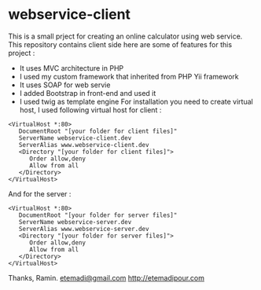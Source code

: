 # webservice-client
This is a small prject for creating an online calculator using web service. This repository contains client side
here are some of features for this project :
* It uses MVC architecture in PHP
* I used my custom framework that inherited from PHP Yii framework
* It uses SOAP for web servie
* I added Bootstrap in front-end and used it
* I used twig as template engine
For installation you need to create virtual host, I used following virtual host for client :
```
<VirtualHost *:80>
   DocumentRoot "[your folder for client files]"
   ServerName webservice-client.dev
   ServerAlias www.webservice-client.dev
   <Directory "[your folder for client files]">
      Order allow,deny
      Allow from all
   </Directory>
</VirtualHost>
```

And for the server :

```
<VirtualHost *:80>
   DocumentRoot "[your folder for server files]"
   ServerName webservice-server.dev
   ServerAlias www.webservice-server.dev
   <Directory "[your folder for server files]">
      Order allow,deny
      Allow from all
   </Directory>
</VirtualHost> 
```

Thanks,
Ramin.
etemadi@gmail.com
http://etemadipour.com
